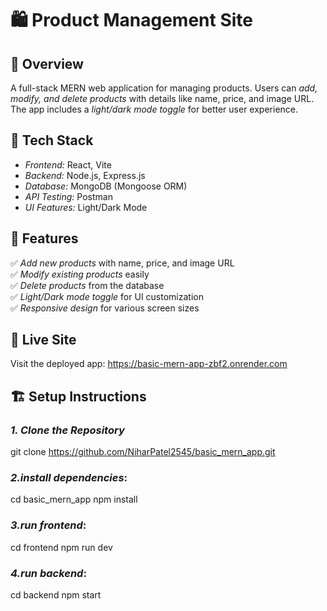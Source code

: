 # 🛍 Product Management Site

## 📌 Overview  
A full-stack MERN web application for managing products. Users can *add, modify, and delete products* with details like name, price, and image URL. The app includes a *light/dark mode toggle* for better user experience.

## 🚀 Tech Stack  
- *Frontend:* React, Vite  
- *Backend:* Node.js, Express.js  
- *Database:* MongoDB (Mongoose ORM)  
- *API Testing:* Postman  
- *UI Features:* Light/Dark Mode  

## 🌟 Features  
✅ *Add new products* with name, price, and image URL  
✅ *Modify existing products* easily  
✅ *Delete products* from the database  
✅ *Light/Dark mode toggle* for UI customization  
✅ *Responsive design* for various screen sizes  

## 🚀 Live Site
Visit the deployed app: https://basic-mern-app-zbf2.onrender.com

## 🏗 Setup Instructions  
### *1. Clone the Repository*  
git clone https://github.com/NiharPatel2545/basic_mern_app.git

### *2.install dependencies*:
cd basic_mern_app
npm install

### *3.run frontend*:
cd frontend
npm run dev

### *4.run backend*:
cd backend
npm start
